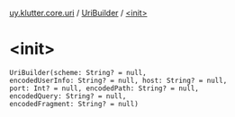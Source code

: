 [uy.klutter.core.uri](../index.md) / [UriBuilder](index.md) / [&lt;init&gt;](.)


# &lt;init&gt;
<code>UriBuilder(scheme: String? = null, encodedUserInfo: String? = null, host: String? = null, port: Int? = null, encodedPath: String? = null, encodedQuery: String? = null, encodedFragment: String? = null)</code><br/>

